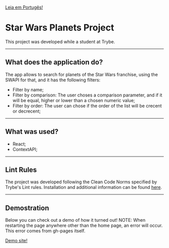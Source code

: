 
[Leia em Portugês!](./README.md)

# Star Wars Planets Project
This project was developed while a student at Trybe.

---
## What does the application do?
The app allows to search for planets of the Star Wars franchise, using the SWAPI for that, and it has the following filters:
- Filter by name;
- Filter by comparison: The user choses a comparison parameter, and if it will be equal, higher or lower than a chosen numeric value;
- Filter by order: The user can chose if the order of the list will be crecent or decrecent;

---
## What was used?
- React;
- ContextAPI;

---
## Lint Rules
The project was developed following the Clean Code Norms specified by Trybe's Lint rules.
Installation and additional information can be found [here](https://github.com/betrybe/eslint-config-trybe).

---
## Demostration
Below you can check out a demo of how it turned out!
NOTE: When restarting the page anywhere other than the home page, an error will occur. This error comes from gh-pages itself.

[Demo site!](https://lucas-dalbo.github.io/sw-planets-project)

